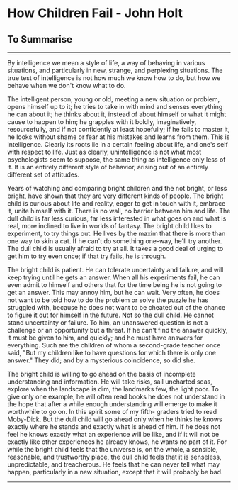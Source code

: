 # How Children Fail - John Holt

## To Summarise

---

By intelligence we mean a style of life, a way of behaving in various situations, and particularly in new, strange, and perplexing situations. The true test of intelligence is not how much we know how to do, but how we behave when we don't know what to do.

The intelligent person, young or old, meeting a new situation or problem, opens himself up to it; he tries to take in with mind and senses everything he can about it; he thinks about it, instead of about himself or what it might cause to happen to him; he grapples with it boldly, imaginatively, resourcefully, and if not confidently at least hopefully; if he fails to master it, he looks without shame or fear at his mistakes and learns from them. This is intelligence. Clearly its roots lie in a certain feeling about life, and one's self with respect to life. Just as clearly, unintelligence is not what most psychologists seem to suppose, the same thing as intelligence only less of it. It is an entirely different style of behavior, arising out of an entirely different set of attitudes.

Years of watching and comparing bright children and the not bright, or less bright, have shown that they are very different kinds of people. The bright child is curious about life and reality, eager to get in touch with it, embrace it, unite himself with it. There is no wall, no barrier between him and life. The dull child is far less curious, far less interested in what goes on and what is real, more inclined to live in worlds of fantasy. The bright child likes to experiment, to try things out. He lives by the maxim that there is more than one way to skin a cat. If he can't do something one-way, he'll try another. The dull child is usually afraid to try at all. It takes a good deal of urging to get him to try even once; if that try fails, he is through.

The bright child is patient. He can tolerate uncertainty and failure, and will keep trying until he gets an answer. When all his experiments fail, he can even admit to himself and others that for the time being he is not going to get an answer. This may annoy him, but he can wait. Very often, he does not want to be told how to do the problem or solve the puzzle he has struggled with, because he does not want to be cheated out of the chance to figure it out for himself in the future. Not so the dull child. He cannot stand uncertainty or failure. To him, an unanswered question is not a challenge or an opportunity but a threat. If he can't find the answer quickly, it must be given to him, and quickly; and he must have answers for everything. Such are the children of whom a second-grade teacher once said, "But my children like to have questions for which there is only one answer." They did; and by a mysterious coincidence, so did she.

The bright child is willing to go ahead on the basis of incomplete understanding and information. He will take risks, sail uncharted seas, explore when the landscape is dim, the landmarks few, the light poor. To give only one example, he will often read books he does not understand in the hope that after a while enough understanding will emerge to make it worthwhile to go on. In this spirit some of my fifth- graders tried to read Moby-Dick. But the dull child will go ahead only when he thinks he knows exactly where he stands and exactly what is ahead of him. If he does not feel he knows exactly what an experience will be like, and if it will not be exactly like other experiences he already knows, he wants no part of it. For while the bright child feels that the universe is, on the whole, a sensible, reasonable, and trustworthy place, the dull child feels that it is senseless, unpredictable, and treacherous. He feels that he can never tell what may happen, particularly in a new situation, except that it will probably be bad.

---
